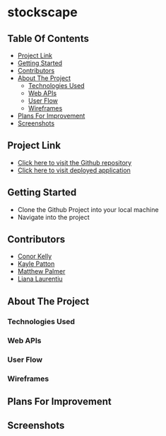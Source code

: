 # stockscape

## Table Of Contents

- [Project Link](#project-link)
- [Getting Started](#getting-started)
- [Contributors](#contributors)
- [About The Project](#about-the-project)
  - [Technologies Used](#technologies-used)
  - [Web APIs](#web-apis)
  - [User Flow](#user-flows)
  - [Wireframes](#wireframes)
- [Plans For Improvement](#plans-for-improvement)
- [Screenshots](#screenshots)

## Project Link

- [Click here to visit the Github repository](https://github.com/lianavaleria15/stockscape)
- [Click here to visit deployed application]()

## Getting Started

- Clone the Github Project into your local machine
- Navigate into the project

## Contributors

- [Conor Kelly](https://github.com/conorjkelly96)
- [Kayle Patton](httpls://github.com/)
- [Matthew Palmer](https://github.com/tigerbath)
- [Liana Laurentiu](https://github.com/)

## About The Project

### Technologies Used

### Web APIs

### User Flow

### Wireframes

## Plans For Improvement

## Screenshots
